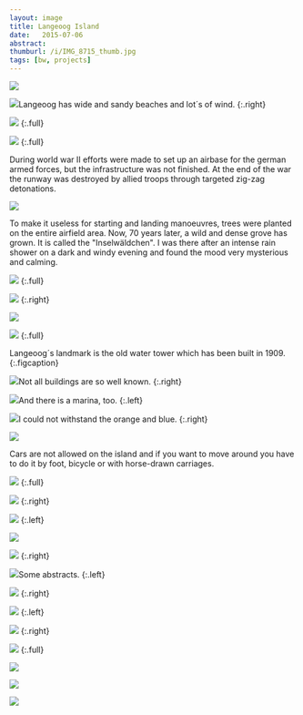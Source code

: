 ```yaml
---
layout: image
title: Langeoog Island
date:   2015-07-06
abstract:
thumburl: /i/IMG_8715_thumb.jpg
tags: [bw, projects]
---
```

![]({{site.url}}/i/IMG_8609.jpg)

![]({{site.url}}/i/IMG_8651.jpg)Langeoog has wide and sandy beaches and lot´s of wind.
{:.right}

![]({{site.url}}/i/IMG_8715.jpg)
{:.full}

![]({{site.url}}/i/IMG_8883.jpg)
{:.full}

During world war II efforts were made to set up an airbase for the german armed forces, but the infrastructure was not finished. At the end of the war the runway was destroyed by allied troops through targeted zig-zag detonations.

![]({{site.url}}/i/IMG_8633.jpg)

To make it useless for starting and landing manoeuvres, trees were planted on the entire airfield area. Now, 70 years later, a wild and dense grove has grown. It is called the "Inselwäldchen". I was there after an intense rain shower on a dark and windy evening and found the mood very mysterious and calming.

![]({{site.url}}/i/IMG_8721.jpg)
{:.full}

![]({{site.url}}/i/IMG_8727.jpg)
{:.right}

![]({{site.url}}/i/IMG_8734.jpg)

![]({{site.url}}/i/IMG_8774.jpg)
{:.full}

Langeoog´s landmark is the old water tower which has been built in 1909.
{:.figcaption}


![]({{site.url}}/i/IMG_8930.jpg)Not all buildings are so well known.
{:.right}

![]({{site.url}}/i/IMG_8944.jpg)And there is a marina, too. 
{:.left}

![]({{site.url}}/i/IMG_8923.jpg)I could not withstand the orange and blue.
{:.right}

![]({{site.url}}/i/IMG_8879.jpg)

Cars are not allowed on the island and if you want to move around you have to do it by foot, bicycle or with horse-drawn carriages.

![]({{site.url}}/i/IMG_8777.jpg)
{:.full}

![]({{site.url}}/i/DSCF1758.jpg)
{:.right}

![]({{site.url}}/i/DSCF1738.jpg)
{:.left}

![]({{site.url}}/i/IMG_8696.jpg)

![]({{site.url}}/i/DSCF1756.jpg)
{:.right}

![]({{site.url}}/i/DSCF1750.jpg)Some abstracts.
{:.left}

![]({{site.url}}/i/DSCF1751.jpg)
{:.right}

![]({{site.url}}/i/DSCF1762.jpg)
{:.left}

![]({{site.url}}/i/IMG_0032.jpg)
{:.right}

![]({{site.url}}/i/DSCF1775.jpg)
{:.full}

![]({{site.url}}/i/DSCF1772.jpg)

![]({{site.url}}/i/IMG_8810.jpg)

![]({{site.url}}/i/IMG_8586.jpg)

